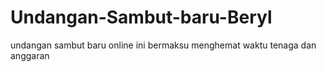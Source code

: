 # Undangan-Sambut-baru-Beryl
undangan sambut baru online ini bermaksu menghemat waktu tenaga dan anggaran
